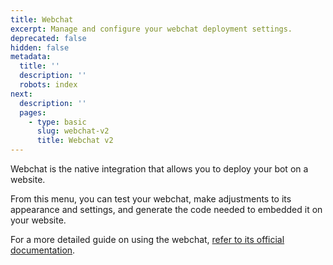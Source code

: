 ```yaml
---
title: Webchat
excerpt: Manage and configure your webchat deployment settings.
deprecated: false
hidden: false
metadata:
  title: ''
  description: ''
  robots: index
next:
  description: ''
  pages:
    - type: basic
      slug: webchat-v2
      title: Webchat v2
---
```

Webchat is the native integration that allows you to deploy your bot on a website.

From this menu, you can test your webchat, make adjustments to its appearance and settings, and generate the code needed to embedded it on your website.

For a more detailed guide on using the webchat, [refer to its official documentation](doc:webchat-v2).
